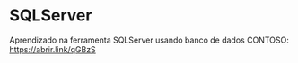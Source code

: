 # SQLServer
Aprendizado na ferramenta SQLServer usando banco de dados CONTOSO: https://abrir.link/qGBzS
